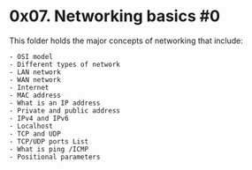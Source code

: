 # 0x07. Networking basics #0

This folder holds the major concepts of networking that include:

	- OSI model
	- Different types of network
	- LAN network
	- WAN network
	- Internet
	- MAC address
	- What is an IP address
	- Private and public address
	- IPv4 and IPv6
	- Localhost
	- TCP and UDP
	- TCP/UDP ports List
	- What is ping /ICMP
	- Positional parameters
